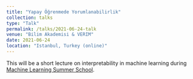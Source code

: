 ```yaml
---
title: "Yapay Öğrenmede Yorumlanabilirlik"
collection: talks
type: "Talk"
permalink: /talks/2021-06-24-talk
venue: "Bilim Akademisi & VERIM"
date: 2021-06-24
location: "Istanbul, Turkey (online)"
---
```


This will be a short lecture on interpretability in machine learning during [Machine Learning Summer School](https://yazokulu.bilimakademisi.org/yapayogrenme/2021/).
